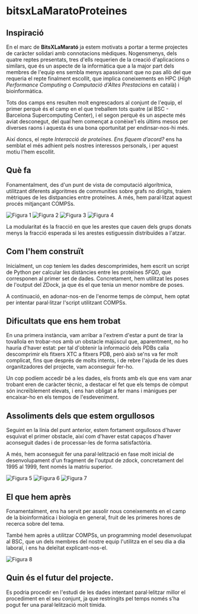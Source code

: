 # bitsxLaMaratoProteines

## Inspiració
En el marc de **BitsXLaMarató** ja estem motivats a portar a terme projectes de caràcter solidari amb connotacions mèdiques. Nogensmenys, dels quatre reptes presentats, tres d'ells requerien de la creació d'aplicacions o similars, que és un aspecte de la informàtica que a la major part dels membres de l'equip ens sembla menys apassionant que no pas allò del que requeria el repte finalment escollit, que implica coneixements en HPC (_High Performance Computing_ o _Computació d'Altes Prestacions_ en català) i bioinformàtica. 

Tots dos camps ens resulten molt engrescadors al conjunt de l'equip, el primer perquè és el camp en el que treballem tots quatre (al BSC - Barcelona Supercomputing Center), i el segon perquè és un aspecte més aviat desconegut, del qual hem començat a conèixe'l els últims mesos per diverses raons i aquesta és una bona oportunitat per endinsar-nos-hi més.

Així doncs, el repte _Interacció de proteïnes. Ens fiquem d’acord?_ ens ha semblat el més adhient pels nostres interessos personals, i per aquest motiu l'hem escollit. 

## Què fa
Fonamentalment, des d'un punt de vista de computació algorítmica, utilitzant diferents algoritmes de communities sobre grafs no dirigits, traiem mètriques de les distpancies entre proteïnes. A més, hem paral·litzat aquest procés mitjançant COMPSs.

![Figura 1](https://challengepost-s3-challengepost.netdna-ssl.com/photos/production/software_photos/001/769/589/datas/gallery.jpg)
![Figura 2](https://challengepost-s3-challengepost.netdna-ssl.com/photos/production/software_photos/001/769/590/datas/gallery.jpg)
![Figura 3](https://challengepost-s3-challengepost.netdna-ssl.com/photos/production/software_photos/001/769/591/datas/gallery.jpg)
![Figura 4](https://challengepost-s3-challengepost.netdna-ssl.com/photos/production/software_photos/001/769/592/datas/gallery.jpg)

La modularitat és la fracció en que les arestes que cauen dels grups donats menys la fracció esperada si les arestes estiguessin distribuïdes a l'atzar.

## Com l'hem construït
Inicialment, un cop teníem les dades descomprimides, hem escrit un script de Python per calcular les distàncies entre les proteïnes _5FQD_, que corresponen al primer set de dades. Concretament, hem utilitzat les poses de l'output del ZDock, ja que és el que tenia un menor nombre de poses.

A continuació, en adonar-nos-en de l'enorme temps de còmput, hem optat per intentar paral·litzar l'script utilitzant COMPSs.

## Dificultats que ens hem trobat
En una primera instància, vam arribar a l'extrem d'estar a punt de tirar la tovallola en trobar-nos amb un obstacle majúscul que, aparentment, no ho hauria d'haver estat: per tal d'obtenir la informació dels PDBs calia descomprimir els fitxers XTC a fitxers PDB, però això se'ns va fer molt complicat, fins que després de molts intents, i de rebre l'ajuda de les dues organitzadores del projecte, vam aconseguir fer-ho.

Un cop podíem accedir bé a les dades, els fronts amb els que ens vam anar trobant eren de caràcter tècnic, a destacar el fet que els temps de còmput són increïblement elevats, i ens han obligat a fer mans i mànigues per encaixar-ho en els tempos de l'esdeveniment.

## Assoliments dels que estem orgullosos
Seguint en la línia del punt anterior, estem fortament orgullosos d'haver esquivat el primer obstacle, així com d'haver estat capaços d'haver aconseguit dades i de processar-les de forma satisfactòria.

A més, hem aconseguit fer una paral·lelització en fase molt inicial de desenvolupament d'un fragment de l'output de zdock, concretament del 1995 al 1999, fent només la matriu superior.

![Figura 5](https://challengepost-s3-challengepost.netdna-ssl.com/photos/production/software_photos/001/769/549/datas/original.png)
![Figura 6](https://challengepost-s3-challengepost.netdna-ssl.com/photos/production/software_photos/001/769/546/datas/gallery.jpg)
![Figura 7](https://challengepost-s3-challengepost.netdna-ssl.com/photos/production/software_photos/001/769/547/datas/gallery.jpg)

## El que hem après
Fonamentalment, ens ha servit per assolir nous coneixements en el camp de la bioinformàtica i biologia en general, fruit de les primeres hores de recerca sobre del tema.

 També hem après a utilitzar COMPSs, un programming model desenvolupat al BSC, que un dels membres del nostre equip l'utilitza en el seu dia a dia laboral, i ens ha deleïtat explicant-nos-el.

![Figura 8](https://challengepost-s3-challengepost.netdna-ssl.com/photos/production/software_photos/001/769/656/datas/gallery.jpg)

## Quin és el futur del projecte.
Es podria procedir en l'estudi de les dades intentant paral·lelitzar millor el procediment en el seu conjunt, ja que restringits pel temps només s'ha pogut fer una paral·lelització molt tímida.

